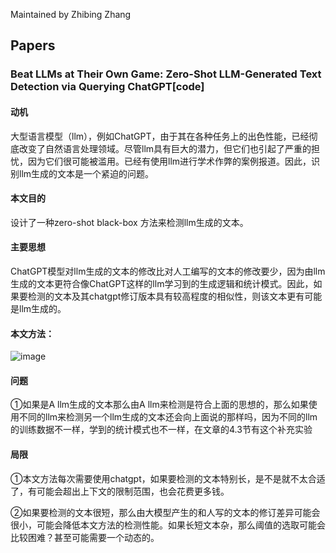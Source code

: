 Maintained by Zhibing Zhang



## Papers

### Beat LLMs at Their Own Game: Zero-Shot LLM-Generated Text Detection via Querying ChatGPT[code]
####  动机
大型语言模型（llm），例如ChatGPT，由于其在各种任务上的出色性能，已经彻底改变了自然语言处理领域。尽管llm具有巨大的潜力，但它们也引起了严重的担忧，因为它们很可能被滥用。已经有使用llm进行学术作弊的案例报道。因此，识别llm生成的文本是一个紧迫的问题。
#### 本文目的
设计了一种zero-shot black-box 方法来检测llm生成的文本。
#### 主要思想
ChatGPT模型对llm生成的文本的修改比对人工编写的文本的修改要少，因为由llm生成的文本更符合像ChatGPT这样的llm学习到的生成逻辑和统计模式。因此，如果要检测的文本及其chatgpt修订版本具有较高程度的相似性，则该文本更有可能是llm生成的。
#### 本文方法：
![image](https://github.com/zzb2019053515/Event-Extraction-Reading-List/assets/103801603/6f41e5e4-6f02-4d5d-97eb-8a2cae68b01d)
#### 问题
①如果是A llm生成的文本那么由A llm来检测是符合上面的思想的，那么如果使用不同的llm来检测另一个llm生成的文本还会向上面说的那样吗，因为不同的llm的训练数据不一样，学到的统计模式也不一样，在文章的4.3节有这个补充实验
#### 局限
①本文方法每次需要使用chatgpt，如果要检测的文本特别长，是不是就不太合适了，有可能会超出上下文的限制范围，也会花费更多钱。

②如果要检测的文本很短，那么由大模型产生的和人写的文本的修订差异可能会很小，可能会降低本文方法的检测性能。如果长短文本杂，那么阈值的选取可能会比较困难？甚至可能需要一个动态的。





